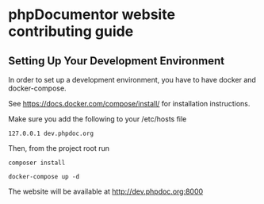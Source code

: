 phpDocumentor website contributing guide
========================================

Setting Up Your Development Environment
---------------------------------------

In order to set up a development environment, you have to have docker and docker-compose.

See <https://docs.docker.com/compose/install/> for installation instructions.

Make sure you add the following to your /etc/hosts file

    127.0.0.1 dev.phpdoc.org

Then, from the project root run 

    composer install
    
    docker-compose up -d

The website will be available at 
<http://dev.phpdoc.org:8000>
